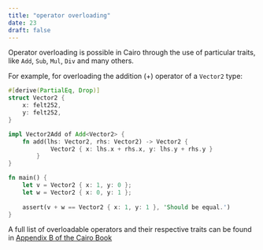 ```yaml
---
title: "operator overloading"
date: 23
draft: false
---
```


Operator overloading is possible in Cairo through the use of particular traits, like `Add`, `Sub`, `Mul`, `Div` and many others.

For example, for overloading the addition (+) operator of a `Vector2` type:

```rust {.codebox}
#[derive(PartialEq, Drop)]
struct Vector2 {
    x: felt252,
    y: felt252,
}

impl Vector2Add of Add<Vector2> {
    fn add(lhs: Vector2, rhs: Vector2) -> Vector2 {
            Vector2 { x: lhs.x + rhs.x, y: lhs.y + rhs.y }
        }
}

fn main() {
    let v = Vector2 { x: 1, y: 0 };
    let w = Vector2 { x: 0, y: 1 };
    
    assert(v + w == Vector2 { x: 1, y: 1 }, 'Should be equal.')
}
```

A full list of overloadable operators and their respective traits can be found in [Appendix B of the Cairo Book](https://cairo-book.github.io/appendix-02-operators-and-symbols.html)
